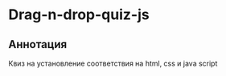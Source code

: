 # Drag-n-drop-quiz-js  
## Аннотация ##
Квиз на установление соответствия на html, css и java script
